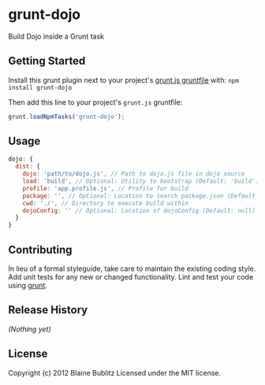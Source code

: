 # grunt-dojo

Build Dojo inside a Grunt task

## Getting Started
Install this grunt plugin next to your project's [grunt.js gruntfile][getting_started] with: `npm install grunt-dojo`

Then add this line to your project's `grunt.js` gruntfile:

```javascript
grunt.loadNpmTasks('grunt-dojo');
```

[grunt]: http://gruntjs.com/
[getting_started]: https://github.com/gruntjs/grunt/blob/master/docs/getting_started.md

## Usage

```javascript
dojo: {
  dist: {
    dojo: 'path/to/dojo.js', // Path to dojo.js file in dojo source
    load: 'build', // Optional: Utility to bootstrap (Default: 'build')
    profile: 'app.profile.js', // Profile for build
    package: '', // Optional: Location to search package.json (Default: nothing)
    cwd: './', // Directory to execute build within
    dojoConfig: '' // Optional: Location of dojoConfig (Default: null)
  }
}
```

## Contributing
In lieu of a formal styleguide, take care to maintain the existing coding style. Add unit tests for any new or changed functionality. Lint and test your code using [grunt][grunt].

## Release History
_(Nothing yet)_

## License
Copyright (c) 2012 Blaine Bublitz
Licensed under the MIT license.
